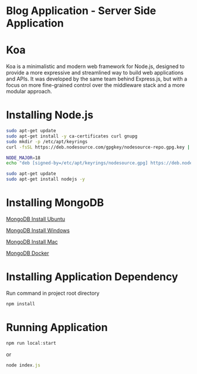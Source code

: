 # Blog Application - Server Side Application

# Koa

Koa is a minimalistic and modern web framework for Node.js, designed to provide a more expressive and streamlined way to build web applications and APIs. It was developed by the same team behind Express.js, but with a focus on more fine-grained control over the middleware stack and a more modular approach.

# Installing Node.js

```sh
sudo apt-get update
sudo apt-get install -y ca-certificates curl gnupg
sudo mkdir -p /etc/apt/keyrings
curl -fsSL https://deb.nodesource.com/gpgkey/nodesource-repo.gpg.key | sudo gpg --dearmor -o /etc/apt/keyrings/nodesource.gpg
```

```sh
NODE_MAJOR=18
echo "deb [signed-by=/etc/apt/keyrings/nodesource.gpg] https://deb.nodesource.com/node_$NODE_MAJOR.x nodistro main" | sudo tee /etc/apt/sources.list.d/nodesource.list
```

```sh
sudo apt-get update
sudo apt-get install nodejs -y
```

# Installing MongoDB

[MongoDB Install Ubuntu](https://www.mongodb.com/docs/manual/tutorial/install-mongodb-on-ubuntu/)

[MongoDB Install Windows](https://www.mongodb.com/docs/manual/tutorial/install-mongodb-on-windows/)

[MongoDB Install Mac](https://www.mongodb.com/docs/manual/tutorial/install-mongodb-on-os-x/)

[MongoDB Docker](https://www.mongodb.com/docs/manual/tutorial/install-mongodb-community-with-docker/)

# Installing Application Dependency

Run command in project root directory

```js
npm install
```

# Running Application

```js
npm run local:start
```

or

```js
node index.js
```
